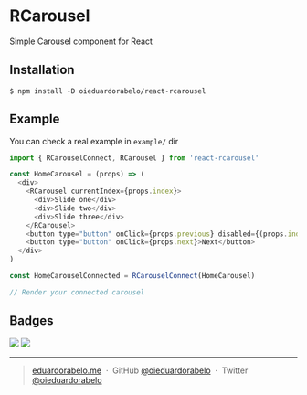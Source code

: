 # RCarousel

Simple Carousel component for React

## Installation

```
$ npm install -D oieduardorabelo/react-rcarousel
```

## Example

You can check a real example in `example/` dir

```js
import { RCarouselConnect, RCarousel } from 'react-rcarousel'

const HomeCarousel = (props) => (
  <div>
    <RCarousel currentIndex={props.index}>
      <div>Slide one</div>
      <div>Slide two</div>
      <div>Slide three</div>
    </RCarousel>
    <button type="button" onClick={props.previous} disabled={(props.index % 3) === 0}>Previous</button>
    <button type="button" onClick={props.next}>Next</button>
  </div>
)

const HomeCarouselConnected = RCarouselConnect(HomeCarousel)

// Render your connected carousel
```

## Badges

![](https://img.shields.io/badge/license-MIT-blue.svg)
![](https://img.shields.io/badge/status-stable-green.svg)

---

> [eduardorabelo.me](http://eduardorabelo.me) &nbsp;&middot;&nbsp;
> GitHub [@oieduardorabelo](https://github.com/oieduardorabelo) &nbsp;&middot;&nbsp;
> Twitter [@oieduardorabelo](https://twitter.com/oieduardorabelo)
